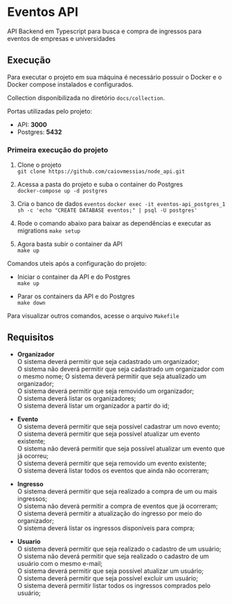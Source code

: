 # Eventos API
API Backend em Typescript para busca e compra de ingressos para eventos de empresas e universidades

## Execução

Para executar o projeto em sua máquina é necessário possuir o Docker e o Docker compose instalados e configurados.

Collection disponibilizada no diretório `docs/collection`.

Portas utilizadas pelo projeto:
- API: **3000**
- Postgres: **5432**

### Primeira execução do projeto

1. Clone o projeto  
`git clone https://github.com/caiovmessias/node_api.git`

2. Acessa a pasta do projeto e suba o container do Postgres  
`docker-compose up -d postgres`

3. Cria o banco de dados `eventos`
`docker exec -it eventos-api_postgres_1 sh -c 'echo "CREATE DATABASE eventos;" | psql -U postgres'`

4. Rode o comando abaixo para baixar as dependências e executar as migrations
`make setup`

5. Agora basta subir o container da API  
`make up`

Comandos uteis após a configuração do projeto:

- Iniciar o container da API e do Postgres  
`make up`

- Parar os containers da API e do Postgres  
`make down`

Para visualizar outros comandos, acesse o arquivo `Makefile`  

## Requisitos
- **Organizador**  
O sistema deverá permitir que seja cadastrado um organizador;  
O sistema não deverá permitir que seja cadastrado um organizador com o mesmo nome;
O sistema deverá permitir que seja atualizado um organizador;  
O sistema deverá permitir que seja removido um organizador;  
O sistema deverá listar os organizadores;  
O sistema deverá listar um organizador a partir do id;

- **Evento**  
O sistema deverá permitir que seja possível cadastrar um novo evento;  
O sistema deverá permitir que seja possível atualizar um evento existente;  
O sistema não deverá permitir que seja possível atualizar um evento que já ocorreu;  
O sistema deverá permitir que seja removido um evento existente;  
O sistema deverá listar todos os eventos que ainda não ocorreram;  

- **Ingresso**  
O sistema deverá permitir que seja realizado a compra de um ou mais ingressos;  
O sistema não deverá permitir a compra de eventos que já ocorreram;  
O sistema deverá permitir a atualização do ingresso por meio do organizador;  
O sistema deverá listar os ingressos disponíveis para compra;  

- **Usuario**  
O sistema deverá permitir que seja realizado o cadastro de um usuário;  
O sistema não deverá permitir que seja realizado o cadastro de um usuário com o mesmo e-mail;  
O sistema deverá permitir que seja possível atualizar um usuário;  
O sistema deverá permitir que seja possível excluir um usuário;  
O sistema deverá permitir listar todos os ingressos comprados pelo usuário;  
